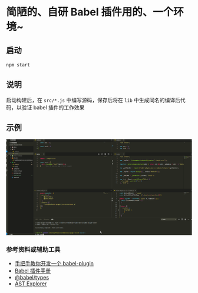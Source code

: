 # 简陋的、自研 Babel 插件用的、一个环境~

## 启动

```bash
npm start
```

## 说明

启动构建后，在 `src/*.js` 中编写源码，保存后将在 `lib` 中生成同名的编译后代码，以验证 babel 插件的工作效果

## 示例

<img src="./docs/babel-plugin-tester.gif">

### 参考资料或辅助工具

- [手把手教你开发一个 babel-plugin](https://segmentfault.com/a/1190000016459270)
- [Babel 插件手册](https://github.com/jamiebuilds/babel-handbook/blob/master/translations/zh-Hans/plugin-handbook.md)
- [@babel/types](https://babeljs.io/docs/en/babel-types)
- [AST Explorer](https://astexplorer.net/)

